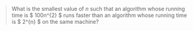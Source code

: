 > What is the smallest value of $n$ such that an algorithm whose running time
> is $ 100n\^{2} $ runs faster than an algorithm whose running time is $
> 2\^{n} $ on the same machine?

